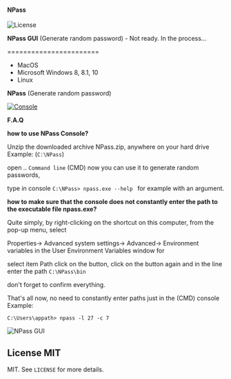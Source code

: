 #### NPass

![License](https://img.shields.io/github/license/appath/NPass?style=flat-square)

__NPass GUI__ (Generate random password) - Not ready. In the process...

=======================

 - MacOS
 - Microsoft Windows 8, 8.1, 10
 - Linux

__NPass__ (Generate random password)

[![Console](https://img.shields.io/github/v/release/appath/NPass?color=inactive&label=npass&style=flat-square)](https://github.com/appath/NPass/releases)

__F.A.Q__

__how to use NPass Console?__

Unzip the downloaded archive NPass.zip, anywhere on your hard drive Example: (```C:\NPass```)

open .. ```Command line``` (CMD) now you can use it to generate random passwords,

type in console ```C:\NPass> npass.exe --help ``` for example with an argument.

__how to make sure that the console does not constantly enter the path to the executable file npass.exe?__

Quite simply, by right-clicking on the shortcut on this computer, from the pop-up menu, select 

Properties-> Advanced system settings-> Advanced-> Environment variables in the User Environment Variables window for <USER>

select item Path click on the <Modify> button, click on the <Create> button again and in the line enter the path ```C:\NPass\bin```
  
don't forget to confirm everything.

That's all now, no need to constantly enter paths just in the (CMD) console Example: 

```C:\Users\appath> npass -l 27 -c 7```


![NPass GUI](https://github.com/appath/NPass/blob/master/%23/%23npass_gui.png)

## License MIT

MIT. See `LICENSE` for more details.<br />
